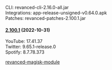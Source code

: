 CLI: revanced-cli-2.16.0-all.jar  
Integrations: app-release-unsigned-v0.64.0.apk  
Patches: revanced-patches-2.100.1.jar  

#### [2.100.1](https://github.com/revanced/revanced-patches/compare/v2.100.0...v2.100.1) (2022-10-31)

  
YouTube: 17.41.37  
Twitter: 9.65.1-release.0  
Spotify: 8.7.78.373  

[revanced-magisk-module](https://github.com/j-hc/revanced-magisk-module)  
